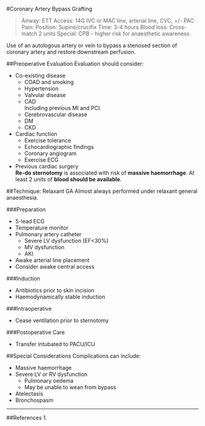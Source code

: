 #Coronary Artery Bypass Grafting
>Airway: ETT
>Access: 14G IVC or MAC line, arterial line, CVC, +/- PAC
>Pain: 
>Position: Supine/crucifix
>Time: 3-4 hours
>Blood loss: Cross-match 2 units
>Special: CPB - higher risk for anaesthetic awareness

Use of an autologous artery or vein to bypass a stenosed section of coronary artery and restore downstream perfusion.

##Preoperative Evaluation
Evaluation should consider:
* Co-existing disease
	* COAD and smoking
	* Hypertension
	* Valvular disease
	* CAD  
	Including previous MI and PCI.
	* Cerebrovascular disease
	* DM
	* CKD
* Cardiac function
	* Exercise tolerance
	* Echocardiographic findings
	* Coronary angiogram
	* Exercise ECG
* Previous cardiac surgery  
**Re-do sternotomy** is associated with risk of **massive haemorrhage**. At least 2 units of **blood should be available**.

##Technique: Relaxant GA
Almost always performed under relaxant general anaesthesia.

###Preparation
* 5-lead ECG
* Temperature monitor
* Pulmonary artery catheter
	* Severe LV dysfunction (EF<30%)
	* MV dysfunction
	* AKI
* Awake arterial line placement
* Consider awake central access

###Induction
* Antibiotics prior to skin incision
* Haemodynamically stable induction

###Intraoperative
* Cease ventilation prior to sternotomy

###Postoperative Care
* Transfer intubated to PACU/ICU

##Special Considerations
Complications can include:
* Massive haemorrhage
* Severe LV or RV dysfunction
	* Pulmonary oedema
	* May be unable to wean from bypass
* Atelectasis
* Bronchospasm

---
##References
1.
